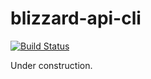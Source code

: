 # blizzard-api-cli

[![Build Status](https://travis-ci.org/vkottler/blizzard-api-cli.svg?branch=master)](https://travis-ci.org/vkottler/blizzard-api-cli)

Under construction.
